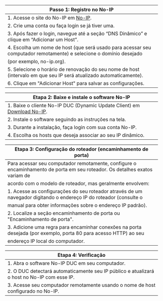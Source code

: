 | Passo 1: Registro no No-IP |
|----------------------------------------------------------------------------------------------------------------------|
| 1. Acesse o site do No-IP em [No-IP](https://www.noip.com/). |
| 2. Crie uma conta ou faça login se já tiver uma. |
| 3. Após fazer o login, navegue até a seção “DNS Dinâmico” e clique em “Adicionar um Host”. |
| 4. Escolha um nome de host (que será usado para acessar seu computador remotamente) e selecione o domínio desejado |
|    (por exemplo, no-ip.org). |
| 5. Selecione o horário de renovação do seu nome de host (intervalo em que seu IP será atualizado automaticamente). |
| 6. Clique em "Adicionar Host" para salvar as configurações. |

| Etapa 2: Baixe e instale o software No-IP |
|----------------------------------------------------------------------------------------------------------------------|
| 1. Baixe o cliente No-IP DUC (Dynamic Update Client) em [Download No-IP](https://www.noip.com/download). |
| 2. Instale o software seguindo as instruções na tela. |
| 3. Durante a instalação, faça login com sua conta No-IP. |
| 4. Escolha os hosts que deseja associar ao seu IP dinâmico. |

| Etapa 3: Configuração do roteador (encaminhamento de porta) |
|----------------------------------------------------------------------------------------------------------------------|
| Para acessar seu computador remotamente, configure o encaminhamento de porta em seu roteador. Os detalhes exatos variam de |
| acordo com o modelo de roteador, mas geralmente envolvem: |
| 1. Acesse as configurações do seu roteador através de um navegador digitando o endereço IP do roteador (consulte o |
|    manual para obter informações sobre o endereço IP padrão). |
| 2. Localize a seção encaminhamento de porta ou "Encaminhamento de porta". |
| 3. Adicione uma regra para encaminhar conexões na porta desejada (por exemplo, porta 80 para acesso HTTP) ao seu |
|    endereço IP local do computador. |

| Etapa 4: Verificação |
|----------------------------------------------------------------------------------------------------------------------|
| 1. Abra o software No-IP DUC em seu computador. |
| 2. O DUC detectará automaticamente seu IP público e atualizará o host no No-IP com esse IP. |
| 3. Acesse seu computador remotamente usando o nome de host configurado no No-IP. |
